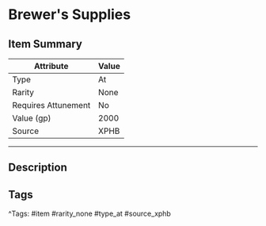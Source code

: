 # Brewer's Supplies

## Item Summary

| Attribute            | Value                        |
|----------------------|------------------------------|
| Type                 | At |
| Rarity               | None             |
| Requires Attunement  | No                |
| Value (gp)           | 2000    |
| Source               | XPHB |

---

## Description



## Tags

^Tags: #item #rarity_none #type_at #source_xphb